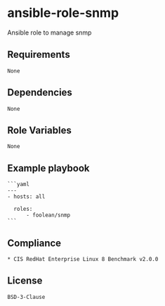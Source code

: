 # ansible-role-snmp

Ansible role to manage snmp


## Requirements

    None


## Dependencies

    None


## Role Variables

    None


## Example playbook

    ```yaml
    ---
    - hosts: all

      roles:
          - foolean/snmp
    ```


## Compliance

    * CIS RedHat Enterprise Linux 8 Benchmark v2.0.0


## License

    BSD-3-Clause
